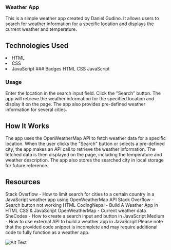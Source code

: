 ### Weather App
This is a simple weather app created by Daniel Gudino. It allows users to search for weather information for a specific location and displays the current weather and temperature.
## Technologies Used
<li>HTML
<li>CSS
<li>JavaScript
### Badges
HTML
CSS
JavaScript

### Usage
Enter the location in the search input field.
Click the "Search" button.
The app will retrieve the weather information for the specified location and display it on the page.
The app also provides pre-defined weather information for several cities.

## How It Works
The app uses the OpenWeatherMap API to fetch weather data for a specific location.
When the user clicks the "Search" button or selects a pre-defined city, the app makes an API call to retrieve the weather information.
The fetched data is then displayed on the page, including the temperature and weather description.
The app also stores the searched city in local storage for future reference.

## Resources
Stack Overflow - How to limit search for cities to a certain country in a JavaScript weather app using OpenWeatherMap API
Stack Overflow - Search button not working HTML
CodingNepal - Build A Weather App in HTML CSS & JavaScript
OpenWeatherMap - Current weather data
SheCodes - How to create a search input and button in JavaScript
Medium - How to use external API to build a weather app in JavaScript
Please note that the provided code snippet is incomplete and may require additional code to fully function as a weather app.

![Alt Text](/Weather/assets/Screenshot%202023-08-10%20202356.png)
